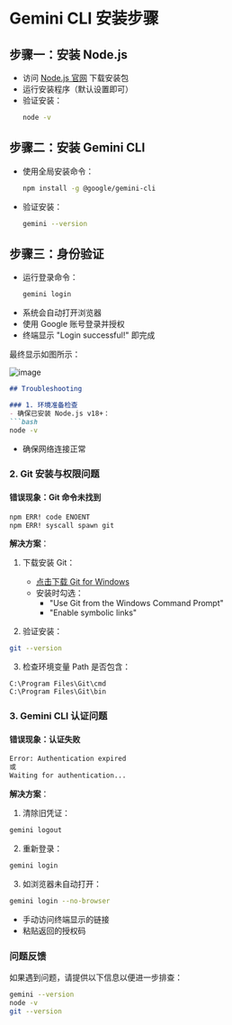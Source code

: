 
# Gemini CLI 安装步骤

## 步骤一：安装 Node.js
- 访问 [Node.js 官网](https://nodejs.org/) 下载安装包
- 运行安装程序（默认设置即可）
- 验证安装：
  ```bash
  node -v
  ```

## 步骤二：安装 Gemini CLI
- 使用全局安装命令：
  ```bash
  npm install -g @google/gemini-cli
  ```
- 验证安装：
  ```bash
  gemini --version
  ```

## 步骤三：身份验证
- 运行登录命令：
  ```bash
  gemini login
  ```
- 系统会自动打开浏览器
- 使用 Google 账号登录并授权
- 终端显示 "Login successful!" 即完成

最终显示如图所示：

![image](https://github.com/user-attachments/assets/293aee2d-9adc-4512-8ab7-2345a436c8f3)

```markdown
## Troubleshooting

### 1. 环境准备检查
- 确保已安装 Node.js v18+：
```bash
node -v
```
- 确保网络连接正常

### 2. Git 安装与权限问题

#### 错误现象：Git 命令未找到
```bash
npm ERR! code ENOENT 
npm ERR! syscall spawn git
```

**解决方案**：

1. 下载安装 Git：
   - [点击下载 Git for Windows](https://git-scm.com/download/win)
   - 安装时勾选：
     - "Use Git from the Windows Command Prompt"  
     - "Enable symbolic links"

2. 验证安装：
```bash
git --version
```

3. 检查环境变量 Path 是否包含：
```
C:\Program Files\Git\cmd
C:\Program Files\Git\bin
```

### 3. Gemini CLI 认证问题

#### 错误现象：认证失败
```bash
Error: Authentication expired
或
Waiting for authentication...
```

**解决方案**：

1. 清除旧凭证：
```bash
gemini logout
```

2. 重新登录：
```bash
gemini login
```

3. 如浏览器未自动打开：
```bash
gemini login --no-browser
```
- 手动访问终端显示的链接
- 粘贴返回的授权码

### 问题反馈
如果遇到问题，请提供以下信息以便进一步排查：
```bash
gemini --version
node -v  
git --version
```
```
